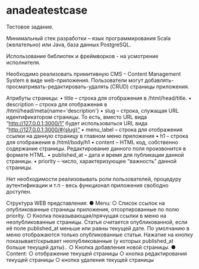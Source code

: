 # anadeatestcase
Тестовое задание.

Минимальный стек разработки – язык программирования Scala (желательно) или Java, база данных PostgreSQL.

Использование библиотек и фреймворков - на усмотрение исполнителя.

Необходимо реализовать примитивную CMS – Content Management System в виде web-приложения. Пользователи могут добавлять-просматривать-редактировать-удалять (CRUD) страницы приложения.

Атрибуты страницы:
•	title – строка для отображения в /html/head/title.
•	description – строка для отображения в /html/head/meta{name='description'}
•	slug – строка, служащая URL идентификатором страницы. То есть, вместо URL вида “http://127.0.0.1:3000/1” будет использоваться URL вида “http://127.0.0.1:3000/#{slug}”
•	menu_label – строка для отображения ссылки на данную страницу в главном меню приложения
•	h1 – строка для отображения в /html/body/h1
•	content – HTML код, собственно содержание страницы. Редактирование данного поля произвонится в формате HTML.
•	published_at – дата и время для публикации данной страницы.
•	priority – число, характеризующее “важность” данной страницы.


Нет необходимости реализовывать роли пользователей, процедуру аутентификации и т.п - весь функционал приложения свободно доступен.

Структура WEB представления:
●	Menu:
○	Список ссылок на опубликованные страницы приложения, отсортированные по полю priority.
○	Кнопка показывающая/прячущая ссылки в меню на неопубликованные страницы. Статья считается опубликованной, если её поле published_at меньше или равны текущей дате. По умолчанию в меню отображаются только опубликованные статьи. Нажатие на кнопку показывает/скрывает неопубликованные (у которых published_at больше текущей даты)..
○	Кнопка добавления новой страницы.
●	Content:
○	отображение текущей страницы
○	кнопка редактирования  текущей страницы
○	кнопка удаления текущей страницы
